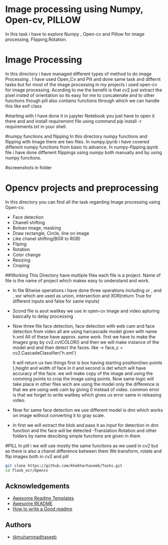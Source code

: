 # Image processing using Numpy, Open-cv, PILLOW
In this task i have to explore Numpy , Open-cv and Pillow
for image processing, Flipping,Rotation.

# Image Processing 

In this directory i have managed different types of method to do image Processing . 
I have used Open_Cv and Pill and done same task and differnt tasks but 
for most of the image processing in my projects i used open-cv for image processing.
Acording to me the benefit is that cv2 just extract the pixel insted of orientation so its easy for me to
concatenate and to other functions though 
pill also contains functions through which we can handle this like exif class

#starting with
I have done it in jupyter Notebook you just have to open it there and and install requirement file using command pip install -r requirements.txt in your shell.

#numpy functions and flipping
In this directory numpy functions and flipping with Image there are two files.
In numpy.ipynb i have covered different numpy functions from basic to advance.
In numpy-flipping.ipynb file i have done diffenent flippings using numpy both manually and by using numpy funcitons.
 
#screenshots in folder
# Opencv projects  and preprocessing
 In this directory you can find all the task regarding Image processing using Open-cv.

 - Face detection
 - Chanell shifting
 - Bolean image, masking
 - Draw rectangle, Circle, line on image
 - Like chanel shifting(BGR to RGB)
 - Fliping
 - Rotation
 - Color change
 - Resizing
 - Croping

##Working
 This Directory have multiple files each file is a project.
 Name of file is the name of project which makes easy to understand and work.
- In file Bitwise operations i have done three operations including or , and , xor
  which are used as union, intersection and XOR(return True for different inputs and false for same inputs)
- Scond file is aout waitkey we use in open-cv image and video apturing basically to delay processing
- Now three file face detection, face detection with web cam and face detection from video all are using harcascade model given with name h.xml
  All of these have approx. same work.
  first we have to make the Images gray by cv2.cvtCOLOR() and then we will make instance of the model and and then detect the faces.
  like -> face_c = cv2.CascadeClassifier('h.xml') 
    
    It will return us two things first is box having starting position(two points ),height and width of face in it and second is det which will have accuracy of the face.
    we will make copy of the image and using the comming points to crop the image using points.
Now same logic will take place in other files wich are using the model only the difference is that we are using web cam by giving 0 instead of video.
common error is that we forget to write waitkey which gives us error same in releasing video.
- Now for same face detection we use different model is dnn which works on image without converting it to gray scale.
- In first we will extract the blob and pass it as input for detection in dnn function and the face will be detected
-Translation Rotation and other folders by name descibing simple functions are given in them

#PILL 
In pill i we will use mostly the same functions as we used in cv2 
but as there is also a chanel difference between them
We transform, rotate and flip images both in cv2 and pill

 ```bash  
git clone https://github.com/khokharhaseeb/Tasks.git
cd flask_ocr/Opencv
```
 
## Acknowledgements

 - [Awesome Readme Templates](https://awesomeopensource.com/project/elangosundar/awesome-README-templates)
 - [Awesome README](https://github.com/matiassingers/awesome-readme)
 - [How to write a Good readme](https://bulldogjob.com/news/449-how-to-write-a-good-readme-for-your-github-project)


## Authors

- [@muhammadhaseeb](https://github.com/khokharhaseeb/Tasks.git)



